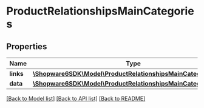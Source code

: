 # ProductRelationshipsMainCategories

## Properties
Name | Type | Description | Notes
------------ | ------------- | ------------- | -------------
**links** | [**\Shopware6SDK\Model\ProductRelationshipsMainCategoriesLinks**](ProductRelationshipsMainCategoriesLinks.md) |  | [optional] 
**data** | [**\Shopware6SDK\Model\ProductRelationshipsMainCategoriesData[]**](ProductRelationshipsMainCategoriesData.md) |  | [optional] 

[[Back to Model list]](../../README.md#documentation-for-models) [[Back to API list]](../../README.md#documentation-for-api-endpoints) [[Back to README]](../../README.md)

